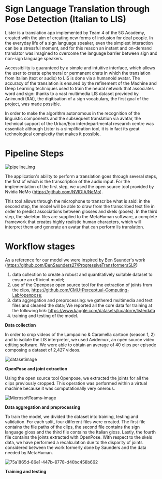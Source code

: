 # Sign Language Translation through Pose Detection (Italian to LIS)

Lister is a translation app implemented by Team 4 of the 5G Academy, created with the aim of creating new forms of inclusion for deaf people.
In the everyday life of a sign language speaker, even the simplest interaction can be a stressful moment, and for this reason an instant and on-demand translator was imagined to overcome the language barrier between sign and non-sign language speakers.

Accessibility is guaranteed by a simple and intuitive interface, which allows the user to create ephemeral or permanent chats in which the translation from Italian (text or audio) to LIS is done via a humanoid avatar. 
The accuracy of the translation is ensured by the refinement of the Machine and Deep Learning techniques used to train the neural network that associates word and sign: thanks to a vast multimedia LIS dataset provided by Animundi (RAI), the digitisation of a sign vocabulary, the first goal of the project, was made possible.

In order to make the algorithm autonomous in the recognition of the linguistic components and the subsequent translation via avatar, the technical support of the Urban/Eco interdepartmental research centre was essential: although Lister is a simplification tool, it is in fact its great technological complexity that makes it possible.

# Pipeline Steps

![pipeline_img](https://user-images.githubusercontent.com/117447103/199977486-4b62b49e-5650-40ba-8512-70003a6e3837.jpg)

The application's ability to perform a translation goes through several steps, the first of which is the transcription of the audio input. For the implementation of the first step, we used the open source tool provided by Nvidia NeMo (https://github.com/NVIDIA/NeMo). 

This tool allows through the microphone to transcribe what is said: in the second step, the model will be able to draw from the transcribed text file in order to predict associations between glosses and skels (poses). In the third step, the skeleton files are supplied to the MetaHuman software, a complete framework that creates highly realistic human characters, which will interpret them and generate an avatar that can perform lis translation.


# Workflow stages
As a reference for our model we were inspired by Ben Saunder's work (https://github.com/BenSaunders27/ProgressiveTransformersSLP) 

1. data collection to create a robust and quantitatively suitable dataset to ensure an efficient model;
2. use of the Openpose open source tool for the extraction of joints from the clips, https://github.com/CMU-Perceptual-Computing-Lab/openpose;
3. data aggregation and preprocessing: we gathered multimedia and text files and cleaned the data;
We reported all the core data for training at the following link: https://www.kaggle.com/datasets/lucatorre/listerdata
4. training and testing of the model.

**Data collection** 

In order to crop videos of the Lampadino & Caramella cartoon (season 1, 2) and to isolate the LIS interpreter, we used Avidemux, 
an open source video editing software. We were able to obtain an average of 40 clips per episode composing a dataset of 2,427 videos.

![datasetimage](https://user-images.githubusercontent.com/117447103/200005909-8470e10a-a4d3-49e5-b2cc-57b957456fd1.png)

**OpenPose and joint extraction**

Using the open source tool Openpose, we extracted the joints for all the clips previously cropped.
This operation was performed within a virtual machine because it was computationally very onerous.

![MicrosoftTeams-image](https://user-images.githubusercontent.com/117382704/200009464-5c54a375-1cd4-4b5a-9b5e-2bbeb57bf581.png)


**Data aggregation and preprocessing**

To train the model, we divided the dataset into training, testing and validation. For each split, four different files were created. 
The first file contains the file paths of the clips, the second file contains the sign language gloss and the third file contains the Italian gloss. 
Lastly, the fourth file contains the joints extracted with OpenPose. With respect to the skels data, we have performed a recalculation due to the disparity of joints considered between the work formerly done by Saunders and the data needed by MetaHuman.

![75a1865d-86e1-447b-9778-d40bc458b662](https://user-images.githubusercontent.com/117382704/200009749-8cdea175-7564-49e2-8ce4-a31de96026ca.jpg)

**Training and testing**

